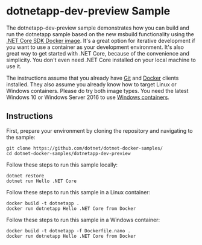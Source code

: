 dotnetapp-dev-preview Sample
====================

The dotnetapp-dev-preview sample demonstrates how you can build and run the dotnetapp sample based on the new msbuild functionality using the [.NET Core SDK Docker image](https://hub.docker.com/r/microsoft/dotnet/). It's a great option for iterative development if you want to use a container as your development environment. It's also great way to get started with .NET Core, because of the convenience and simplicity. You don't even need .NET Core installed on your local machine to use it.  

The instructions assume that you already have [Git](https://git-scm.com/downloads) and [Docker](https://www.docker.com/products/docker) clients installed. They also assume you already know how to target Linux or Windows containers. Please do try both image types. You need the latest Windows 10 or Windows Server 2016 to use [Windows containers](http://aka.ms/windowscontainers).

Instructions
------------

First, prepare your environment by cloning the repository and navigating to the sample:

```console
git clone https://github.com/dotnet/dotnet-docker-samples/
cd dotnet-docker-samples/dotnetapp-dev-preview
```

Follow these steps to run this sample locally:

```console
dotnet restore
dotnet run Hello .NET Core
```

Follow these steps to run this sample in a Linux container:

```console
docker build -t dotnetapp .
docker run dotnetapp Hello .NET Core from Docker
```

Follow these steps to run this sample in a  Windows container:

```console
docker build -t dotnetapp -f Dockerfile.nano .
docker run dotnetapp Hello .NET Core from Docker
```

